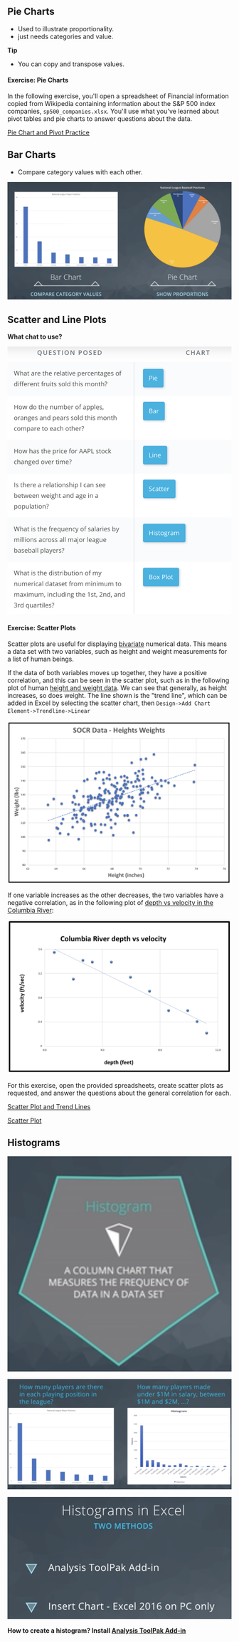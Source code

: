 
## Pie Charts
  * Used to illustrate proportionality.
  * just needs categories and value.

**Tip**
  * You can copy and transpose values.

#### Exercise: Pie Charts

In the following exercise, you'll open a spreadsheet of Financial information copied from Wikipedia containing information about the S&P 500 index companies, `sp500_companies.xlsx`. You'll use what you've learned about pivot tables and pie charts to answer questions about the data.   

[Pie Chart and Pivot Practice](./Misc/sp500-companies.xlsx)

## Bar Charts
  * Compare category values with each other.

![image](./Misc/001.png)

## Scatter and Line Plots

**What chat to use?**

![image](./Misc/002.png)

#### Exercise: Scatter Plots

Scatter plots are useful for displaying [bivariate](https://en.wikipedia.org/wiki/Bivariate_data) numerical data. This means a data set with two variables, such as height and weight measurements for a list of human beings.

If the data of both variables moves up together, they have a positive correlation, and this can be seen in the scatter plot, such as in the following plot of human [height and weight data](http://wiki.stat.ucla.edu/socr/index.php/SOCR_Data_Dinov_020108_HeightsWeights). We can see that generally, as height increases, so does weight. The line shown is the "trend line", which can be added in Excel by selecting the scatter chart, then `Design->Add Chart Element->Trendline->Linear`

![image](./Misc/003.png)

If one variable increases as the other decreases, the two variables have a negative correlation, as in the following plot of [depth vs velocity in the Columbia River](http://www.seattlecentral.edu/qelp/sets/011/011.html):

![image](./Misc/004.png)

For this exercise, open the provided spreadsheets, create scatter plots as requested, and answer the questions about the general correlation for each.

[Scatter Plot and Trend Lines](./Misc/lake-superior.xlsx)

[Scatter Plot](./Misc/puget-sound-butter-clams.xlsx)

## Histograms

![image](./Misc/005.png)

![image](./Misc/006.png)

![image](./Misc/007.png)

**How to create a histogram? Install [Analysis ToolPak Add-in](https://support.office.com/en-us/article/Load-the-Analysis-ToolPak-6a63e598-cd6d-42e3-9317-6b40ba1a66b4)**
